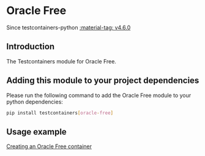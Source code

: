 # Oracle Free

Since testcontainers-python <a href="https://github.com/testcontainers/testcontainers-python/releases/tag/v4.6.0"><span class="tc-version">:material-tag: v4.6.0</span></a>

## Introduction

The Testcontainers module for Oracle Free.

## Adding this module to your project dependencies

Please run the following command to add the Oracle Free module to your python dependencies:

```bash
pip install testcontainers[oracle-free]
```

## Usage example

<!--codeinclude-->

[Creating an Oracle Free container](../../modules/oracle-free/example_basic.py)

<!--/codeinclude-->
